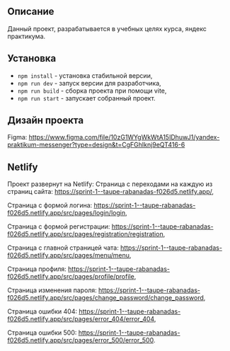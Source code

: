 ## Описание

Данный проект, разрабатывается в учебных целях курса, яндекс практикума.

## Установка

- `npm install` - установка стабильной версии,
- `npm run dev` - запуск версии для разработчика,
- `npm run build` - сборка проекта при помощи vite,
- `npm run start` - запускает собранный проект.

## Дизайн проекта

Figma: https://www.figma.com/file/10zG1WYgWkWtA15IDhuwJ1/yandex-praktikum-messenger?type=design&t=CgFGhIknj9eQT416-6

## Netlify

Проект развернут на Netlify: 
Страница с переходами на каждую из страниц сайта: https://sprint-1--taupe-rabanadas-f026d5.netlify.app/,

Страница с формой логина: https://sprint-1--taupe-rabanadas-f026d5.netlify.app/src/pages/login/login,

Страница с формой регистрации: https://sprint-1--taupe-rabanadas-f026d5.netlify.app/src/pages/registration/registration,

Страница с главной страницей чата: https://sprint-1--taupe-rabanadas-f026d5.netlify.app/src/pages/menu/menu,

Страница профиля: https://sprint-1--taupe-rabanadas-f026d5.netlify.app/src/pages/profile/profile,

Страница изменения пароля: https://sprint-1--taupe-rabanadas-f026d5.netlify.app/src/pages/change_password/change_password,

Страница ошибки 404: https://sprint-1--taupe-rabanadas-f026d5.netlify.app/src/pages/error_404/error_404,

Страница ошибки 500: https://sprint-1--taupe-rabanadas-f026d5.netlify.app/src/pages/error_500/error_500.
